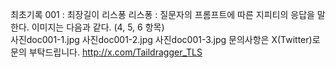 최초기록 001 : 최장길이 리스퐁 
리스퐁 : 질문자의 프롬프트에 따른 지피티의 응답을 말한다. 
이미지는 다음과 같다. (4, 5, 6 항목)  
사진doc001-1.jpg
사진doc001-2.jpg
사진doc001-3.jpg
문의사항은 X(Twitter)로 문의 부탁드립니다. http://x.com/Taildragger_TLS
